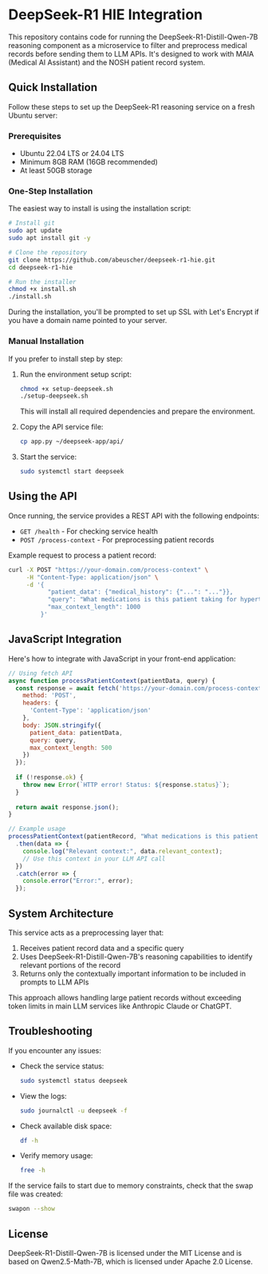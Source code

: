 # DeepSeek-R1 HIE Integration

This repository contains code for running the DeepSeek-R1-Distill-Qwen-7B reasoning component as a microservice to filter and preprocess medical records before sending them to LLM APIs. It's designed to work with MAIA (Medical AI Assistant) and the NOSH patient record system.

## Quick Installation

Follow these steps to set up the DeepSeek-R1 reasoning service on a fresh Ubuntu server:

### Prerequisites

- Ubuntu 22.04 LTS or 24.04 LTS
- Minimum 8GB RAM (16GB recommended)
- At least 50GB storage

### One-Step Installation

The easiest way to install is using the installation script:

```bash
# Install git
sudo apt update
sudo apt install git -y

# Clone the repository
git clone https://github.com/abeuscher/deepseek-r1-hie.git
cd deepseek-r1-hie

# Run the installer
chmod +x install.sh
./install.sh
```

During the installation, you'll be prompted to set up SSL with Let's Encrypt if you have a domain name pointed to your server.

### Manual Installation

If you prefer to install step by step:

1. Run the environment setup script:
   ```bash
   chmod +x setup-deepseek.sh
   ./setup-deepseek.sh
   ```
   This will install all required dependencies and prepare the environment.

2. Copy the API service file:
   ```bash
   cp app.py ~/deepseek-app/api/
   ```

3. Start the service:
   ```bash
   sudo systemctl start deepseek
   ```

## Using the API

Once running, the service provides a REST API with the following endpoints:

- `GET /health` - For checking service health
- `POST /process-context` - For preprocessing patient records

Example request to process a patient record:

```bash
curl -X POST "https://your-domain.com/process-context" \
     -H "Content-Type: application/json" \
     -d '{
           "patient_data": {"medical_history": {"...": "..."}},
           "query": "What medications is this patient taking for hypertension?",
           "max_context_length": 1000
         }'
```

## JavaScript Integration

Here's how to integrate with JavaScript in your front-end application:

```javascript
// Using fetch API
async function processPatientContext(patientData, query) {
  const response = await fetch('https://your-domain.com/process-context', {
    method: 'POST',
    headers: {
      'Content-Type': 'application/json'
    },
    body: JSON.stringify({
      patient_data: patientData,
      query: query,
      max_context_length: 500
    })
  });
  
  if (!response.ok) {
    throw new Error(`HTTP error! Status: ${response.status}`);
  }
  
  return await response.json();
}

// Example usage
processPatientContext(patientRecord, "What medications is this patient taking?")
  .then(data => {
    console.log("Relevant context:", data.relevant_context);
    // Use this context in your LLM API call
  })
  .catch(error => {
    console.error("Error:", error);
  });
```

## System Architecture

This service acts as a preprocessing layer that:
1. Receives patient record data and a specific query
2. Uses DeepSeek-R1-Distill-Qwen-7B's reasoning capabilities to identify relevant portions of the record
3. Returns only the contextually important information to be included in prompts to LLM APIs

This approach allows handling large patient records without exceeding token limits in main LLM services like Anthropic Claude or ChatGPT.

## Troubleshooting

If you encounter any issues:

- Check the service status:
  ```bash
  sudo systemctl status deepseek
  ```

- View the logs:
  ```bash
  sudo journalctl -u deepseek -f
  ```

- Check available disk space:
  ```bash
  df -h
  ```

- Verify memory usage:
  ```bash
  free -h
  ```

If the service fails to start due to memory constraints, check that the swap file was created:
```bash
swapon --show
```

## License

DeepSeek-R1-Distill-Qwen-7B is licensed under the MIT License and is based on Qwen2.5-Math-7B, which is licensed under Apache 2.0 License.
